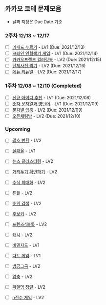 ## 카카오 코테 문제모음
- 날짜 지정은 Due Date 기준

### 2주차 12/13 ~ 12/17
- [ ] [키패드 누르기](https://programmers.co.kr/learn/courses/30/lessons/67256) - LV1 (Due: 2021/12/13)
- [ ] [크레인 인형뽑기 게임](https://programmers.co.kr/learn/courses/30/lessons/64061) - LV1 (Due: 2021/12/14)
- [ ] [카카오프렌즈 컬러링북](https://programmers.co.kr/learn/courses/30/lessons/1829) - LV2 (Due: 2021/12/15)
- [ ] [단체사진 찍기](https://programmers.co.kr/learn/courses/30/lessons/1835) - LV2 (Due: 2021/12/16)
- [ ] [메뉴 리뉴얼](https://programmers.co.kr/learn/courses/30/lessons/72411) - LV2 (Due: 2021/12/17)

### 1주차 12/08 ~ 12/10 (Completed)
- [ ] [신규 아이디 추천](https://programmers.co.kr/learn/courses/30/lessons/72410) - LV1 (Due: 2021/12/08)
- [ ] [숫자 문자열과 영단어](https://programmers.co.kr/learn/courses/30/lessons/81301) - LV1 (Due: 2021/12/09)
- [ ] [문자열 압축](https://programmers.co.kr/learn/courses/30/lessons/60057) - LV2 (Due: 2021/12/09)
- [ ] [오픈채팅방](https://programmers.co.kr/learn/courses/30/lessons/42888) - LV2 (Due: 2021/12/10)

### Upcoming
- [ ] [괄호 변환](https://programmers.co.kr/learn/courses/30/lessons/60058) - LV2
- [ ] [실패율](https://programmers.co.kr/learn/courses/30/lessons/42889) - LV1
- [ ] [뉴스 클러스터링](https://programmers.co.kr/learn/courses/30/lessons/17677) - LV2
- [ ] [거리두기 확인하기](https://programmers.co.kr/learn/courses/30/lessons/81302) - LV2
- [ ] [수식 최대화](https://programmers.co.kr/learn/courses/30/lessons/67257) - LV2
- [ ] [튜플](https://programmers.co.kr/learn/courses/30/lessons/64065) - LV2
- [ ] [순위 검색](https://programmers.co.kr/learn/courses/30/lessons/72412) - LV2
- [ ] [후보키](https://programmers.co.kr/learn/courses/30/lessons/42890) - LV2
- [ ] [프렌즈4블록](https://programmers.co.kr/learn/courses/30/lessons/17679) - LV2
- [ ] [캐시](https://programmers.co.kr/learn/courses/30/lessons/17680) - LV2
- [ ] [비밀지도](https://programmers.co.kr/learn/courses/30/lessons/17681) - LV1
- [ ] [다트 게임](https://programmers.co.kr/learn/courses/30/lessons/17682) - LV1
- [ ] [방금그곡](https://programmers.co.kr/learn/courses/30/lessons/17683) - LV2
- [ ] [압축](https://programmers.co.kr/learn/courses/30/lessons/17684) - LV2
- [ ] [파일명 정렬](https://programmers.co.kr/learn/courses/30/lessons/17686) - LV2
- [ ] [n진수 게임](https://programmers.co.kr/learn/courses/30/lessons/17687) - LV2

